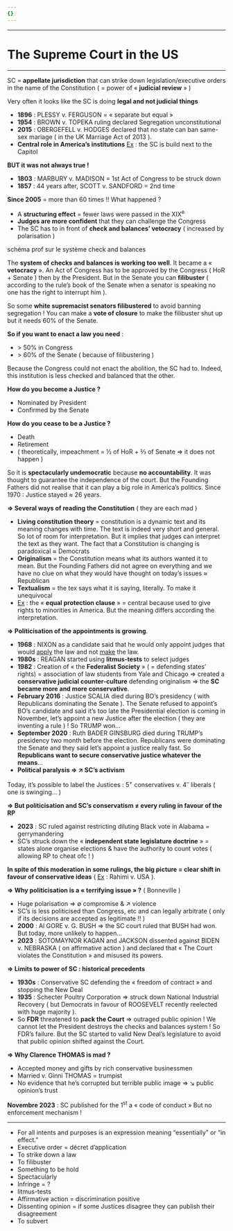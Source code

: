 ```yaml
---
{}
---
```

***
# The Supreme Court in the US
***
SC = **appellate jurisdiction** that can strike down legislation/executive orders in the name of the Constitution ( = power of « **judicial review** » ) 

Very often it looks like the SC is doing **legal and not judicial things** 
- **1896** : PLESSY v. FERGUSON = « separate but equal »
- **1954** : BROWN v. TOPEKA ruling declared Segregation unconstitutional 
- **2015** : OBERGEFELL v. HODGES declared that no state can ban same-sex mariage ( in the UK Marriage Act of 2013 ). 
- **Central role in America’s institutions** <u>Ex</u> : the SC is build next to the Capitol

**BUT it was not always true !** 
- **1803** : MARBURY v. MADISON = 1st Act of Congress to be struck down 
- **1857** : 44 years after, SCOTT v. SANDFORD = 2nd time 

**Since 2005** = more than 60 times !! What happened ?
- A **structuring effect** = fewer laws were passed in the XIX<sup>e</sup> 
- **Judges are more confident** that they can challenge the Congress 
- The SC has to in front of **check and balances’ vetocracy** ( increased by polarisation )

schéma prof sur le système check and balances 

The **system of checks and balances is working too well**. It became a « **vetocracy** ». An Act of Congress has to be approved by the Congress ( HoR + Senate ) then by the President. But in the Senate you can **filibuster** ( according to the rule’s book of the Senate when a senator is speaking no one has the right to interrupt him ). 

So some **white supremacist senators filibustered** to avoid banning segregation ! You can make a **vote of closure** to make the filibuster shut up but it needs 60% of the Senate. 

**So if you want to enact a law you need** : 
- \> 50% in Congress
- \> 60% of the Senate ( because of filibustering ) 

Because the Congress could not enact the abolition, the SC had to. Indeed, this institution is less checked and balanced that the other. 

**How do you become a Justice ?**
- Nominated by President 
- Confirmed by the Senate 

**How do you cease to be a Justice ?**
- Death 
- Retirement 
- ( theoretically, impeachment = ½ of HoR + ⅔ of Senate ⇒ it does not happen ) 

So it is **spectacularly undemocratic** because **no accountability**. It was thought to guarantee the independence of the court. But the Founding Fathers did not realise that it can play a big role in America’s politics. Since 1970 : Justice stayed ≈ 26 years. 

**⇒ Several ways of reading the Constitution** ( they are each mad )
- **Living constitution theory** = constitution is a dynamic text and its meaning changes with time. The text is indeed very short and general. So lot of room for interpretation. But it implies that judges can interpret the text as they want. The fact that a Constitution is changing is paradoxical ≈ Democrats 
- **Originalism** = the Constitution means what its authors wanted it to mean. But the Founding Fathers did not agree on everything and we have no clue on what they would have thought on today’s issues ≈ Republican  
- **Textualism** = the tex says what it is saying, literally. To make it unequivocal
- <u>Ex</u> : the « **equal protection clause** » = central because used to give rights to minorities in America. But the meaning differs according the interpretation. 

**⇒ Politicisation of the appointments is growing**. 
- **1968** : NIXON as a candidate said that he would only appoint judges that would <u>apply</u> the law and not <u>make</u> the law. 
- **1980s** : REAGAN started using **litmus-tests** to select judges 
- **1982** : Creation of « the **Federalist Society** » ( = defending states’ rights) = association of law students from Yale and Chicago ⇒ created a **conservative judicial counter-culture** defending originalism ⇒ the **SC became more and more conservative**. 
- **February 2016** : Justice SCALIA died during BO’s presidency ( with Republicans dominating the Senate ). The Senate refused to appoint’s BO’s candidate and said it’s too late the Presidential election is coming in November, let’s appoint a new Justice after the election ( they are inventing a rule ) ! So TRUMP won…
- **September 2020** : Ruth BADER GINSBURG died during TRUMP’s presidency two month before the election. Republicans were dominating the Senate and they said let’s appoint a justice really fast. So **Republicans want to secure conservative justice whatever the means**…
- **Political paralysis ⇒ ↗ SC’s activism**

Today, it’s possible to label the Justices : 5<sup>+</sup> conservatives v. 4<sup>–</sup> liberals ( one is swinging… )

**⇒ But politicisation and SC’s conservatism ≠ every ruling in favour of the RP** 
- **2023** : SC ruled against restricting diluting Black vote in Alabama = gerrymandering 
- SC’s struck down the « **independent state legislature doctrine** » = states alone organise elections & have the authority to count votes ( allowing RP to cheat ofc ! )

**In spite of this moderation in some rulings, the big picture = clear shift in favour of conservative ideas** ( <u>Ex</u> : Rahimi v. USA ). 

**⇒ Why politicisation is a « terrifying issue » ?** ( Bonneville )
- Huge polarisation ⇒ ∅ compromise & ↗ violence 
- SC’s is less politicised than Congress, etc and can legally arbitrate ( only if its decisions are accepted as legitimate !! )
- **2000** : Al GORE v. G. BUSH ⇒ the SC court ruled that BUSH had won. But today, more unlikely to happen… 
- **2023** : SOTOMAYNOR KAGAN and JACKSON dissented against BIDEN v. NEBRASKA ( on affirmative action ) and declared that « The Court violates the Constitution » and misused its powers. 

**⇒ Limits to power of SC : historical precedents**
- **1930s** : Conservative SC defending the « freedom of contract » and stopping the New Deal 
- **1935** : Schecter Poultry Corporation ⇒ struck down National Industrial Recovery ( but Democrats in favour of ROOSEVELT recently reelected with huge majority ). 
- So **FDR** threatened to **pack the Court** ⇒ outraged public opinion ! We cannot let the President destroys the checks and balances system ! So FDR’s failure. But the SC started to valid New Deal’s legislature to avoid that public opinion shifted against the Court. 

**⇒ Why Clarence THOMAS is mad ?** 
- Accepted money and gifts by rich conservative businessmen 
- Married v. Ginni THOMAS = trumpist  
- No evidence that he’s corrupted but terrible public image ⇒ ↘ public opinion’s trust 

**Novembre 2023** : SC published for the 1<sup>st</sup> a « code of conduct » But no enforcement mechanism ! 








***
- For all intents and purposes is an expression meaning “essentially” or “in effect.”
- Executive order = décret d’application 
- To strike down a law 
- To filibuster 
- Something to be hold 
- Spectacularly 
- Infringe = ?
- litmus-tests
- Affirmative action = discrimination positive 
- Dissenting opinion = if some Justices disagree they can publish their disagreement 
- To subvert 
